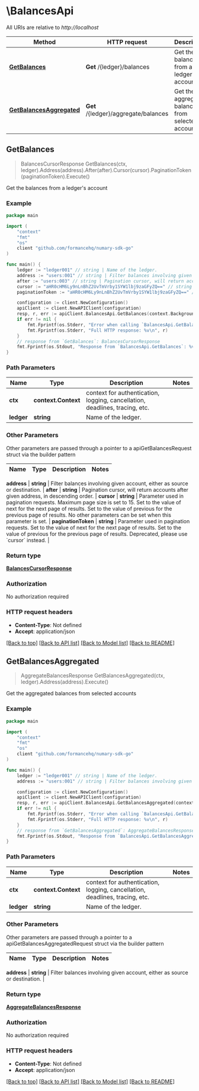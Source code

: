 # \BalancesApi

All URIs are relative to *http://localhost*

Method | HTTP request | Description
------------- | ------------- | -------------
[**GetBalances**](BalancesApi.md#GetBalances) | **Get** /{ledger}/balances | Get the balances from a ledger&#39;s account
[**GetBalancesAggregated**](BalancesApi.md#GetBalancesAggregated) | **Get** /{ledger}/aggregate/balances | Get the aggregated balances from selected accounts



## GetBalances

> BalancesCursorResponse GetBalances(ctx, ledger).Address(address).After(after).Cursor(cursor).PaginationToken(paginationToken).Execute()

Get the balances from a ledger's account

### Example

```go
package main

import (
    "context"
    "fmt"
    "os"
    client "github.com/formancehq/numary-sdk-go"
)

func main() {
    ledger := "ledger001" // string | Name of the ledger.
    address := "users:001" // string | Filter balances involving given account, either as source or destination. (optional)
    after := "users:003" // string | Pagination cursor, will return accounts after given address, in descending order. (optional)
    cursor := "aHR0cHM6Ly9nLnBhZ2UvTmVrby1SYW1lbj9zaGFyZQ==" // string | Parameter used in pagination requests. Maximum page size is set to 15. Set to the value of next for the next page of results. Set to the value of previous for the previous page of results. No other parameters can be set when this parameter is set.  (optional)
    paginationToken := "aHR0cHM6Ly9nLnBhZ2UvTmVrby1SYW1lbj9zaGFyZQ==" // string | Parameter used in pagination requests. Set to the value of next for the next page of results. Set to the value of previous for the previous page of results. Deprecated, please use `cursor` instead. (optional)

    configuration := client.NewConfiguration()
    apiClient := client.NewAPIClient(configuration)
    resp, r, err := apiClient.BalancesApi.GetBalances(context.Background(), ledger).Address(address).After(after).Cursor(cursor).PaginationToken(paginationToken).Execute()
    if err != nil {
        fmt.Fprintf(os.Stderr, "Error when calling `BalancesApi.GetBalances``: %v\n", err)
        fmt.Fprintf(os.Stderr, "Full HTTP response: %v\n", r)
    }
    // response from `GetBalances`: BalancesCursorResponse
    fmt.Fprintf(os.Stdout, "Response from `BalancesApi.GetBalances`: %v\n", resp)
}
```

### Path Parameters


Name | Type | Description  | Notes
------------- | ------------- | ------------- | -------------
**ctx** | **context.Context** | context for authentication, logging, cancellation, deadlines, tracing, etc.
**ledger** | **string** | Name of the ledger. | 

### Other Parameters

Other parameters are passed through a pointer to a apiGetBalancesRequest struct via the builder pattern


Name | Type | Description  | Notes
------------- | ------------- | ------------- | -------------

 **address** | **string** | Filter balances involving given account, either as source or destination. | 
 **after** | **string** | Pagination cursor, will return accounts after given address, in descending order. | 
 **cursor** | **string** | Parameter used in pagination requests. Maximum page size is set to 15. Set to the value of next for the next page of results. Set to the value of previous for the previous page of results. No other parameters can be set when this parameter is set.  | 
 **paginationToken** | **string** | Parameter used in pagination requests. Set to the value of next for the next page of results. Set to the value of previous for the previous page of results. Deprecated, please use &#x60;cursor&#x60; instead. | 

### Return type

[**BalancesCursorResponse**](BalancesCursorResponse.md)

### Authorization

No authorization required

### HTTP request headers

- **Content-Type**: Not defined
- **Accept**: application/json

[[Back to top]](#) [[Back to API list]](../README.md#documentation-for-api-endpoints)
[[Back to Model list]](../README.md#documentation-for-models)
[[Back to README]](../README.md)


## GetBalancesAggregated

> AggregateBalancesResponse GetBalancesAggregated(ctx, ledger).Address(address).Execute()

Get the aggregated balances from selected accounts

### Example

```go
package main

import (
    "context"
    "fmt"
    "os"
    client "github.com/formancehq/numary-sdk-go"
)

func main() {
    ledger := "ledger001" // string | Name of the ledger.
    address := "users:001" // string | Filter balances involving given account, either as source or destination. (optional)

    configuration := client.NewConfiguration()
    apiClient := client.NewAPIClient(configuration)
    resp, r, err := apiClient.BalancesApi.GetBalancesAggregated(context.Background(), ledger).Address(address).Execute()
    if err != nil {
        fmt.Fprintf(os.Stderr, "Error when calling `BalancesApi.GetBalancesAggregated``: %v\n", err)
        fmt.Fprintf(os.Stderr, "Full HTTP response: %v\n", r)
    }
    // response from `GetBalancesAggregated`: AggregateBalancesResponse
    fmt.Fprintf(os.Stdout, "Response from `BalancesApi.GetBalancesAggregated`: %v\n", resp)
}
```

### Path Parameters


Name | Type | Description  | Notes
------------- | ------------- | ------------- | -------------
**ctx** | **context.Context** | context for authentication, logging, cancellation, deadlines, tracing, etc.
**ledger** | **string** | Name of the ledger. | 

### Other Parameters

Other parameters are passed through a pointer to a apiGetBalancesAggregatedRequest struct via the builder pattern


Name | Type | Description  | Notes
------------- | ------------- | ------------- | -------------

 **address** | **string** | Filter balances involving given account, either as source or destination. | 

### Return type

[**AggregateBalancesResponse**](AggregateBalancesResponse.md)

### Authorization

No authorization required

### HTTP request headers

- **Content-Type**: Not defined
- **Accept**: application/json

[[Back to top]](#) [[Back to API list]](../README.md#documentation-for-api-endpoints)
[[Back to Model list]](../README.md#documentation-for-models)
[[Back to README]](../README.md)

